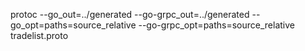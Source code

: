 protoc --go_out=../generated --go-grpc_out=../generated --go_opt=paths=source_relative --go-grpc_opt=paths=source_relative tradelist.proto
